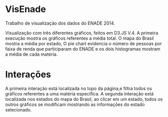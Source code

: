 # VisEnade
Trabalho de visualização dos dados do ENADE 2014.

Visualização com três diferentes gráficos, feitos em D3.JS V.4.
A primeira execução mostra os gráficos referentes a média total. O mapa do Brasil mostra a média por estado, O pie chart 
evidencia o número de pessoas por faixa de renda que participaram do ENADE e os dois histogramas mostram a média de cada matéria.

# Interações
A primeira interação está localizada no topo da página,e filtra todos os gráficos referentes a uma matéria específica.
A segunda interação está localizada nos estados do mapa do Brasil, ao clicar em um estado, todos os outros gráficos se modificam
mostrando as informações do estado selecionado.

